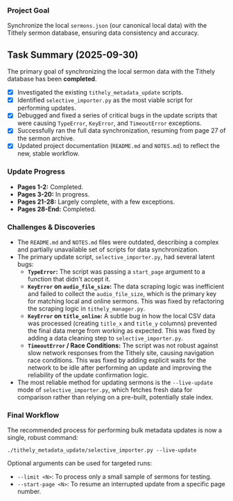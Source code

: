 ### Project Goal

Synchronize the local `sermons.json` (our canonical local data) with the Tithely sermon database, ensuring data consistency and accuracy.

## Task Summary (2025-09-30)

The primary goal of synchronizing the local sermon data with the Tithely database has been **completed**.

- [x] Investigated the existing `tithely_metadata_update` scripts.
- [x] Identified `selective_importer.py` as the most viable script for performing updates.
- [x] Debugged and fixed a series of critical bugs in the update scripts that were causing `TypeError`, `KeyError`, and `TimeoutError` exceptions.
- [x] Successfully ran the full data synchronization, resuming from page 27 of the sermon archive.
- [x] Updated project documentation (`README.md` and `NOTES.md`) to reflect the new, stable workflow.

### Update Progress
- **Pages 1-2:** Completed.
- **Pages 3-20:** In progress.
- **Pages 21-28:** Largely complete, with a few exceptions.
- **Pages 28-End:** Completed.

### Challenges & Discoveries

- The `README.md` and `NOTES.md` files were outdated, describing a complex and partially unavailable set of scripts for data synchronization.
- The primary update script, `selective_importer.py`, had several latent bugs:
    - **`TypeError`:** The script was passing a `start_page` argument to a function that didn't accept it.
    - **`KeyError` on `audio_file_size`:** The data scraping logic was inefficient and failed to collect the `audio_file_size`, which is the primary key for matching local and online sermons. This was fixed by refactoring the scraping logic in `tithely_manager.py`.
    - **`KeyError` on `title_online`:** A subtle bug in how the local CSV data was processed (creating `title_x` and `title_y` columns) prevented the final data merge from working as expected. This was fixed by adding a data cleaning step to `selective_importer.py`.
    - **`TimeoutError` / Race Conditions:** The script was not robust against slow network responses from the Tithely site, causing navigation race conditions. This was fixed by adding explicit waits for the network to be idle after performing an update and improving the reliability of the update confirmation logic.
- The most reliable method for updating sermons is the `--live-update` mode of `selective_importer.py`, which fetches fresh data for comparison rather than relying on a pre-built, potentially stale index.

### Final Workflow

The recommended process for performing bulk metadata updates is now a single, robust command:

`./tithely_metadata_update/selective_importer.py --live-update`

Optional arguments can be used for targeted runs:
- `--limit <N>`: To process only a small sample of sermons for testing.
- `--start-page <N>`: To resume an interrupted update from a specific page number.
